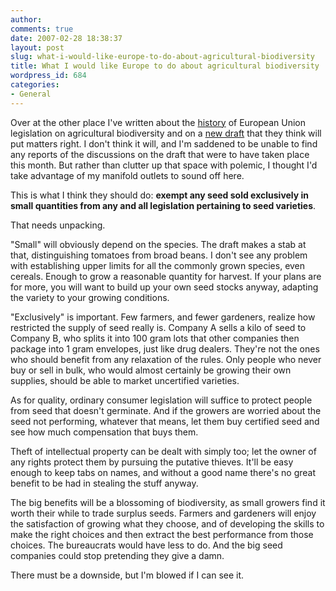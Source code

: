 ```yaml
---
author:
comments: true
date: 2007-02-28 18:38:37
layout: post
slug: what-i-would-like-europe-to-do-about-agricultural-biodiversity
title: What I would like Europe to do about agricultural biodiversity
wordpress_id: 684
categories:
- General
---
```


Over at the other place I've written about the [history](http://agro.biodiver.se/2007/02/how-the-european-common-catalogue-destroys-biodiversity/) of European Union legislation on agricultural biodiversity and on a [new draft](http://agro.biodiver.se/2007/02/future-prospects-for-european-crop-varieties/) that they think will put matters right. I don't think it will, and I'm saddened to be unable to find any reports of the discussions on the draft that were to have taken place this month. But rather than clutter up that space with polemic, I thought I'd take advantage of my manifold outlets to sound off here.

This is what I think they should do: **exempt any seed sold exclusively in small quantities from any and all legislation pertaining to seed varieties**.

That needs unpacking.

"Small" will obviously depend on the species. The draft makes a stab at that, distinguishing tomatoes from broad beans. I don't see any problem with establishing upper limits for all the commonly grown species, even cereals. Enough to grow a reasonable quantity for harvest. If your plans are for more, you will want to build up your own seed stocks anyway, adapting the variety to your growing conditions.

"Exclusively" is important. Few farmers, and fewer gardeners, realize how restricted the supply of seed really is. Company A sells a kilo of seed to Company B, who splits it into 100 gram lots that other companies then package into 1 gram envelopes, just like drug dealers. They're not the ones who should benefit from any relaxation of the rules. Only people who never buy or sell in bulk, who would almost certainly be growing their own supplies, should be able to market uncertified varieties.

As for quality, ordinary consumer legislation will suffice to protect people from seed that doesn't germinate. And if the growers are worried about the seed not performing, whatever that means, let them buy certified seed and see how much compensation that buys them.

Theft of intellectual property can be dealt with simply too; let the owner of any rights protect them by pursuing the putative thieves. It'll be easy enough to keep tabs on names, and without a good name there's no great benefit to be had in stealing the stuff anyway.

The big benefits will be a blossoming of biodiversity, as small growers find it worth their while to trade surplus seeds. Farmers and gardeners will enjoy the satisfaction of growing what they choose, and of developing the skills to make the right choices and then extract the best performance from those choices. The bureaucrats would have less to do. And the big seed companies could stop pretending they give a damn.

There must be a downside, but I'm blowed if I can see it.

